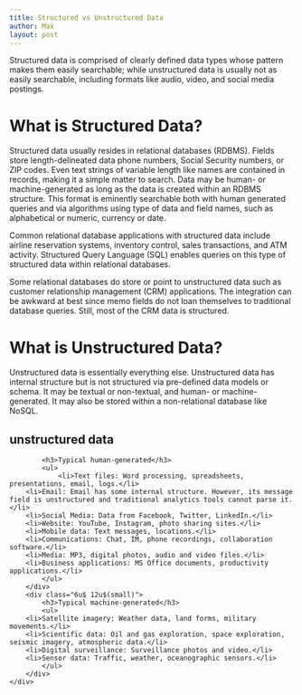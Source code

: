 ```yaml
---
title: Structured vs Unstructured Data
author: Max
layout: post
---
```


Structured data is comprised of clearly defined data types whose pattern makes them easily searchable; while unstructured data is usually not as easily searchable, including formats like audio, video, and social media postings.

<h1>What is Structured Data?</h1>
Structured data usually resides in relational databases (RDBMS). Fields store length-delineated data phone numbers, Social Security numbers, or ZIP codes. Even text strings of variable length like names are contained in records, making it a simple matter to search. Data may be human- or machine-generated as long as the data is created within an RDBMS structure. This format is eminently searchable both with human generated queries and via algorithms using type of data and field names, such as alphabetical or numeric, currency or date.

Common relational database applications with structured data include airline reservation systems, inventory control, sales transactions, and ATM activity. Structured Query Language (SQL) enables queries on this type of structured data within relational databases.

Some relational databases do store or point to unstructured data such as customer relationship management (CRM) applications. The integration can be awkward at best since memo fields do not loan themselves to traditional database queries. Still, most of the CRM data is structured.


<h1>What is Unstructured Data?</h1>
Unstructured data is essentially everything else. Unstructured data has internal structure but is not structured via pre-defined data models or schema. It may be textual or non-textual, and human- or machine-generated. It may also be stored within a non-relational database like NoSQL.

<h2>unstructured data</h2>
	<div class="row">
		<div class="6u 12u$(small)">
			
			<h3>Typical human-generated</h3>
			<ul>
				<li>Text files: Word processing, spreadsheets, presentations, email, logs.</li>
        <li>Email: Email has some internal structure. However, its message field is unstructured and traditional analytics tools cannot parse it.</li>
        <li>Social Media: Data from Facebook, Twitter, LinkedIn.</li>
        <li>Website: YouTube, Instagram, photo sharing sites.</li>
        <li>Mobile data: Text messages, locations.</li>
        <li>Communications: Chat, IM, phone recordings, collaboration software.</li>
        <li>Media: MP3, digital photos, audio and video files.</li>
        <li>Business applications: MS Office documents, productivity applications.</li>
			</ul>
		</div>
		<div class="6u$ 12u$(small)">
			<h3>Typical machine-generated</h3>
			<ul>
        <li>Satellite imagery: Weather data, land forms, military movements.</li>
        <li>Scientific data: Oil and gas exploration, space exploration, seismic imagery, atmospheric data.</li>
        <li>Digital surveillance: Surveillance photos and video.</li>
        <li>Sensor data: Traffic, weather, oceanographic sensors.</li>
			</ul>
		</div>
	</div>



